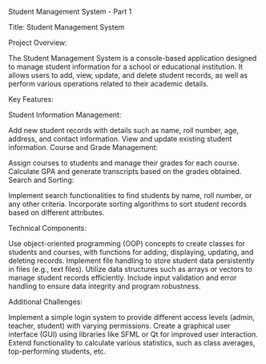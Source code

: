 Student Management System - Part 1

Title: Student Management System

Project Overview:

The Student Management System is a console-based application designed to manage student information for a school or educational institution. It allows users to add, view, update, and delete student records, as well as perform various operations related to their academic details.

Key Features:

Student Information Management:

Add new student records with details such as name, roll number, age, address, and contact information.
View and update existing student information.
Course and Grade Management:

Assign courses to students and manage their grades for each course.
Calculate GPA and generate transcripts based on the grades obtained.
Search and Sorting:

Implement search functionalities to find students by name, roll number, or any other criteria.
Incorporate sorting algorithms to sort student records based on different attributes.

Technical Components:

Use object-oriented programming (OOP) concepts to create classes for students and courses, with functions for adding, displaying, updating, and deleting records.
Implement file handling to store student data persistently in files (e.g., text files).
Utilize data structures such as arrays or vectors to manage student records efficiently.
Include input validation and error handling to ensure data integrity and program robustness.

Additional Challenges:

Implement a simple login system to provide different access levels (admin, teacher, student) with varying permissions.
Create a graphical user interface (GUI) using libraries like SFML or Qt for improved user interaction.
Extend functionality to calculate various statistics, such as class averages, top-performing students, etc.
